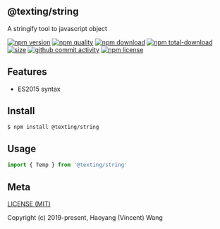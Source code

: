## @texting/string

A stringify tool to javascript object

[![npm version][npm-image]][npm-url]
[![npm quality][quality-image]][quality-url]
[![npm download][download-image]][npm-url]
[![npm total-download][total-download-image]][npm-url]
[![size][size]][size-url]
[![github commit activity][commit-image]][github-url]
[![npm license][license-image]][npm-url]

## Features

- ES2015 syntax

## Install

```console
$ npm install @texting/string
```

## Usage

```js
import { Temp } from '@texting/string'
```

## Meta

[LICENSE (MIT)](/LICENSE)

Copyright (c) 2019-present, Haoyang (Vincent) Wang

[//]: <> (Shields)

[npm-image]: https://img.shields.io/npm/v/@texting/string.svg?style=flat-square

[quality-image]: http://npm.packagequality.com/shield/@texting/string.svg?style=flat-square

[download-image]: https://img.shields.io/npm/dm/@texting/string.svg?style=flat-square

[total-download-image]:https://img.shields.io/npm/dt/@texting/string.svg?style=flat-square

[license-image]: https://img.shields.io/npm/l/@texting/string.svg?style=flat-square

[commit-image]: https://img.shields.io/github/commit-activity/y/hoyeungw/@texting/string?style=flat-square

[size]: https://packagephobia.now.sh/badge?p=@texting/string

[//]: <> (Link)

[npm-url]: https://npmjs.org/package/@texting/string

[quality-url]: http://packagequality.com/#?package=@texting/string

[github-url]: https://github.com/hoyeungw/@texting/string

[size-url]: https://packagephobia.now.sh/result?p=@texting/string
